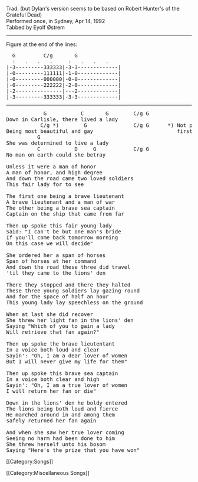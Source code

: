 Trad. (but Dylan's version seems to be based on Robert Hunter's of the
Grateful Dead)<br>
Performed once, in Sydney, Apr 14, 1992<br>
Tabbed by Eyolf Østrem

----
Figure at the end of the lines:

<pre class="tab">
  G         C/g       G
  :   .   .   .     :   .   .   .
|-3---------333333|-3-3-------------|
|-0---------111111|-1-0-------------|
|-0---------000000|-0-0-------------|
|-0---------222222|-2-0-------------|
|-2---------------|---2-------------|
|-3---------333333|-3-3-------------|
</pre>

----
<pre class="verse">
            G           C       G        C/g G
Down in Carlisle, there lived a lady
           C/g *)        G               C/g G      *) Not played in the
Being most beautiful and gay                           first verse
          G
She was determined to live a lady
          C           D     G            C/g G
No man on earth could she betray

Unless it were a man of honor
A man of honor, and high degree
And down the road came two loved soldiers
This fair lady for to see

The first one being a brave lieutenant
A brave lieutenant and a man of war
The other being a brave sea captain
Captain on the ship that came from far

Then up spoke this fair young lady
Said: "I can't be but one man's bride
If you'll come back tomorrow morning
On this case we will decide"

She ordered her a span of horses
Span of horses at her command
And down the road these three did travel
'til they came to the lions' den

There they stopped and there they halted
These three young soldiers lay gazing round
And for the space of half an hour
This young lady lay speechless on the ground

When at last she did recover
She threw her light fan in the lions' den
Saying "Which of you to gain a lady
Will retrieve that fan again?"

Then up spoke the brave lieutentant
In a voice both loud and clear
Sayin': "Oh, I am a dear lover of women
But I will never give my life for them"

Then up spoke this brave sea captain
In a voice both clear and high
Sayin': "Oh, I am a true lover of women
I will return her fan or die"

Down in the lions' den he boldy entered
The lions being both loud and fierce
He marched around in and among them
safely returned her fan again

And when she saw her true lover coming
Seeing no harm had been done to him
She threw herself unto his bosom
Saying "Here's the prize that you have won"
</pre>

[[Category:Songs]]

[[Category:Miscellaneous Songs]]